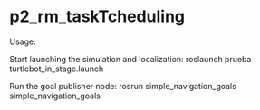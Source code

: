 # p2_rm_taskTcheduling

Usage:

Start launching the simulation and localization:
  roslaunch prueba turtlebot_in_stage.launch
  
Run the goal publisher node:
  rosrun simple_navigation_goals simple_navigation_goals
